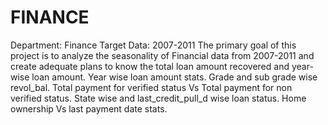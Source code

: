 # FINANCE
Department: Finance
Target Data: 2007-2011
The primary goal of this project is to analyze the seasonality of Financial data from 2007-2011 and create adequate plans to know the total loan amount recovered and year-wise loan amount.
Year wise loan amount stats.
Grade and sub grade wise revol_bal.
Total payment for verified status Vs Total payment for non verified status.
State wise and last_credit_pull_d wise loan status.
Home ownership Vs last payment date stats.
